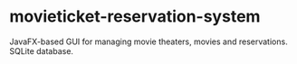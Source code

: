 # movieticket-reservation-system
JavaFX-based GUI for managing movie theaters, movies and reservations. SQLite database.

